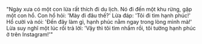 "Ngày xưa có một con lừa rất thích đi du lịch. Nó đi đến một khu rừng, gặp một con hổ. Con hổ hỏi: 'Mày đi đâu thế?' Lừa đáp: 'Tôi đi tìm hạnh phúc!' Hổ cười và nói: 'Đến đây làm gì, hạnh phúc nằm ngay trong lòng mình mà!' Lừa suy nghĩ một lúc rồi trả lời: 'Vậy thì tôi tìm nhầm rồi, tôi tưởng hạnh phúc ở trên Instagram!'"

